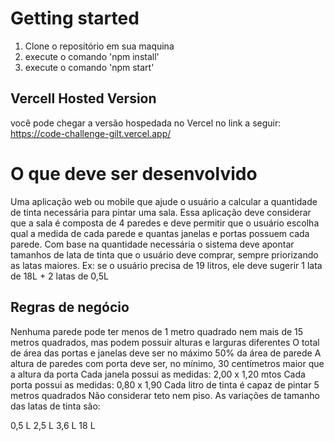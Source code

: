 # Getting started

1. Clone o repositório em sua maquina
2. execute o comando 'npm install'
3. execute o comando 'npm start'

## Vercell Hosted Version
você pode chegar a versão hospedada no Vercel no link a seguir:
https://code-challenge-gilt.vercel.app/

# O que deve ser desenvolvido

Uma aplicação web ou mobile que ajude o usuário a calcular a quantidade de tinta necessária para pintar uma sala.
Essa aplicação deve considerar que a sala é composta de 4 paredes e deve permitir que o usuário escolha qual a medida de cada parede e quantas janelas e portas possuem cada parede.
Com base na quantidade necessária o sistema deve apontar tamanhos de lata de tinta que o usuário deve comprar, sempre priorizando as latas maiores. Ex: se o usuário precisa de 19 litros, ele deve sugerir 1 lata de 18L + 2 latas de 0,5L

## Regras de negócio

Nenhuma parede pode ter menos de 1 metro quadrado nem mais de 15 metros quadrados, mas podem possuir alturas e larguras diferentes
O total de área das portas e janelas deve ser no máximo 50% da área de parede
A altura de paredes com porta deve ser, no mínimo, 30 centímetros maior que a altura da porta
Cada janela possui as medidas: 2,00 x 1,20 mtos
Cada porta possui as medidas: 0,80 x 1,90
Cada litro de tinta é capaz de pintar 5 metros quadrados
Não considerar teto nem piso.
As variações de tamanho das latas de tinta são:

0,5 L
2,5 L
3,6 L
18 L

